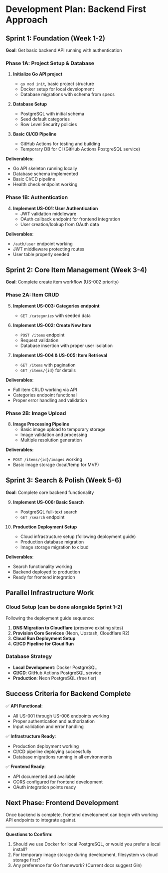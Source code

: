 # Development Plan: Backend First Approach

## Sprint 1: Foundation (Week 1-2)

**Goal**: Get basic backend API running with authentication

### Phase 1A: Project Setup & Database

1. **Initialize Go API project**

   - `go mod init`, basic project structure
   - Docker setup for local development
   - Database migrations with schema from specs

2. **Database Setup**

   - PostgreSQL with initial schema
   - Seed default categories
   - Row Level Security policies

3. **Basic CI/CD Pipeline**
   - GitHub Actions for testing and building
   - Temporary DB for CI (GitHub Actions PostgreSQL service)

**Deliverables**:

- Go API skeleton running locally
- Database schema implemented
- Basic CI/CD pipeline
- Health check endpoint working

### Phase 1B: Authentication

4. **Implement US-001: User Authentication**
   - JWT validation middleware
   - OAuth callback endpoint for frontend integration
   - User creation/lookup from OAuth data

**Deliverables**:

- `/auth/user` endpoint working
- JWT middleware protecting routes
- User table properly seeded

## Sprint 2: Core Item Management (Week 3-4)

**Goal**: Complete create item workflow (US-002 priority)

### Phase 2A: Item CRUD

5. **Implement US-003: Categories endpoint**

   - `GET /categories` with seeded data

6. **Implement US-002: Create New Item**

   - `POST /items` endpoint
   - Request validation
   - Database insertion with proper user isolation

7. **Implement US-004 & US-005: Item Retrieval**
   - `GET /items` with pagination
   - `GET /items/{id}` for details

**Deliverables**:

- Full item CRUD working via API
- Categories endpoint functional
- Proper error handling and validation

### Phase 2B: Image Upload

8. **Image Processing Pipeline**
   - Basic image upload to temporary storage
   - Image validation and processing
   - Multiple resolution generation

**Deliverables**:

- `POST /items/{id}/images` working
- Basic image storage (local/temp for MVP)

## Sprint 3: Search & Polish (Week 5-6)

**Goal**: Complete core backend functionality

9. **Implement US-006: Basic Search**

   - PostgreSQL full-text search
   - `GET /search` endpoint

10. **Production Deployment Setup**
    - Cloud infrastructure setup (following deployment guide)
    - Production database migration
    - Image storage migration to cloud

**Deliverables**:

- Search functionality working
- Backend deployed to production
- Ready for frontend integration

## Parallel Infrastructure Work

### Cloud Setup (can be done alongside Sprint 1-2)

Following the deployment guide sequence:

1. **DNS Migration to Cloudflare** (preserve existing sites)
2. **Provision Core Services** (Neon, Upstash, Cloudflare R2)
3. **Cloud Run Deployment Setup**
4. **CI/CD Pipeline for Cloud Run**

### Database Strategy

- **Local Development**: Docker PostgreSQL
- **CI/CD**: GitHub Actions PostgreSQL service
- **Production**: Neon PostgreSQL (free tier)

## Success Criteria for Backend Complete

✅ **API Functional**:

- All US-001 through US-006 endpoints working
- Proper authentication and authorization
- Input validation and error handling

✅ **Infrastructure Ready**:

- Production deployment working
- CI/CD pipeline deploying successfully
- Database migrations running in all environments

✅ **Frontend Ready**:

- API documented and available
- CORS configured for frontend development
- OAuth integration points ready

## Next Phase: Frontend Development

Once backend is complete, frontend development can begin with working API endpoints to integrate against.

---

**Questions to Confirm**:

1. Should we use Docker for local PostgreSQL, or would you prefer a local install?
2. For temporary image storage during development, filesystem vs cloud storage first?
3. Any preference for Go framework? (Current docs suggest Gin)
